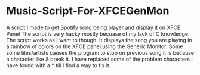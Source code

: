 # Music-Script-For-XFCEGenMon
A script I made to get Spotify song being player and display it on XFCE Panel
The script is very hacky mostly becuase of my lack of C knowledge. The script works as I want to though. It displays the song you are playing in a rainbow of colors on the XFCE panel using the Generic Monitor.
Some some tiles/artists causes the program to stop on previous song it is because a character like & break it. I have replaced some of the problem characters I have found with a * till I find a way to fix it.
